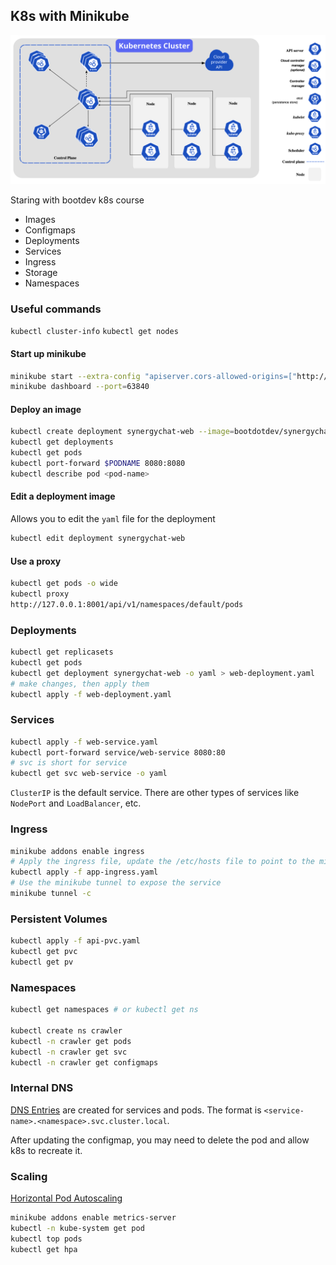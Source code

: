 ## K8s with Minikube

![alt text](../k8s_infra.png)

Staring with bootdev k8s course

- Images
- Configmaps
- Deployments
- Services
- Ingress
- Storage
- Namespaces

### Useful commands

`kubectl cluster-info`
`kubectl get nodes`


#### Start up minikube
```bash
minikube start --extra-config "apiserver.cors-allowed-origins=["http://boot.dev"]"
minikube dashboard --port=63840
```

#### Deploy an image
```bash
kubectl create deployment synergychat-web --image=bootdotdev/synergychat-web:latest
kubectl get deployments
kubectl get pods
kubectl port-forward $PODNAME 8080:8080
kubectl describe pod <pod-name>
```

#### Edit a deployment image
Allows you to edit the `yaml` file for the deployment
```bash
kubectl edit deployment synergychat-web
```

#### Use a proxy
```bash
kubectl get pods -o wide
kubectl proxy
http://127.0.0.1:8001/api/v1/namespaces/default/pods
```

### Deployments
```bash
kubectl get replicasets
kubectl get pods
kubectl get deployment synergychat-web -o yaml > web-deployment.yaml
# make changes, then apply them
kubectl apply -f web-deployment.yaml
```

### Services
```bash
kubectl apply -f web-service.yaml
kubectl port-forward service/web-service 8080:80
# svc is short for service
kubectl get svc web-service -o yaml
```

`ClusterIP` is the default service. There are other types of services like `NodePort` and `LoadBalancer`, etc.

### Ingress
```bash
minikube addons enable ingress
# Apply the ingress file, update the /etc/hosts file to point to the minikube ip
kubectl apply -f app-ingress.yaml
# Use the minikube tunnel to expose the service
minikube tunnel -c
```

### Persistent Volumes
```bash
kubectl apply -f api-pvc.yaml
kubectl get pvc
kubectl get pv
```

### Namespaces
```bash
kubectl get namespaces # or kubectl get ns

kubectl create ns crawler
kubectl -n crawler get pods
kubectl -n crawler get svc
kubectl -n crawler get configmaps
```

### Internal DNS
[DNS Entries](https://kubernetes.io/docs/concepts/services-networking/dns-pod-service/) are created for services and pods. The format is `<service-name>.<namespace>.svc.cluster.local`.

After updating the configmap, you may need to delete the pod and allow k8s to recreate it.

### Scaling
[Horizontal Pod Autoscaling](https://kubernetes.io/docs/tasks/run-application/horizontal-pod-autoscale/)

```bash
minikube addons enable metrics-server
kubectl -n kube-system get pod
kubectl top pods
kubectl get hpa

```
